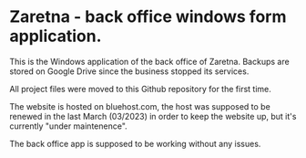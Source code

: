 # Zaretna - back office windows form application.
This is the Windows application of the back office of Zaretna.
Backups are stored on Google Drive since the business stopped its services.

All project files were moved to this Github repository for the first time.

The website is hosted on bluehost.com, the host was supposed to be renewed in the last March (03/2023) in order to keep the website up, but it's currently "under maintenence".

The back office app is supposed to be working without any issues.
